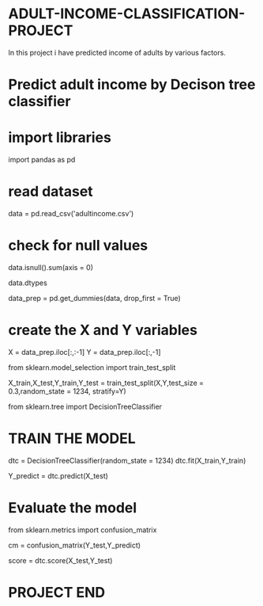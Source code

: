 # ADULT-INCOME-CLASSIFICATION-PROJECT

In this project i have predicted income of adults by various factors. 

# Predict adult income by Decison tree classifier

# import libraries 

import pandas as pd 

# read dataset 

data = pd.read_csv('adultincome.csv')

# check for null values 

data.isnull().sum(axis = 0)

data.dtypes 

data_prep = pd.get_dummies(data, drop_first = True)

# create the X and Y variables 

X = data_prep.iloc[:,:-1]
Y = data_prep.iloc[:,-1]

from sklearn.model_selection import train_test_split

X_train,X_test,Y_train,Y_test = train_test_split(X,Y,test_size = 0.3,random_state = 1234, stratify=Y)

from sklearn.tree import DecisionTreeClassifier

# TRAIN THE MODEL 

dtc = DecisionTreeClassifier(random_state = 1234)
dtc.fit(X_train,Y_train)

Y_predict = dtc.predict(X_test)

# Evaluate the model 

from sklearn.metrics import confusion_matrix 

cm = confusion_matrix(Y_test,Y_predict)

score = dtc.score(X_test,Y_test)  

# PROJECT END
